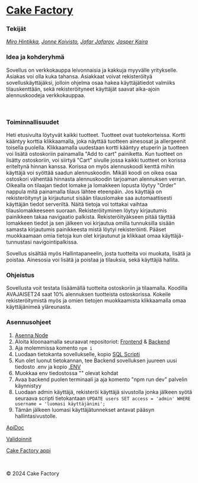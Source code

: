# <u>Cake Factory</u>

### Tekijät

*[Miro Hintikka](https://github.com/hinmiro), [Jonne Koivisto](https://github.com/jonnekoi), [Jafar Jafarov](https://github.com/Jafestro/), [Jasper Kaira](https://github.com/japuter)*

### Idea ja kohderyhmä

Sovellus on verkkokauppa leivonnaisia ja kakkuja myyvälle yritykselle. Asiakas voi olla kuka tahansa. Asiakkaat voivat
rekisteröityä sovelluskäyttäjäksi, jolloin ohjelma osaa hakea käyttäjätiedot valmiiks tilauskenttään, sekä rekisteröityneet
käyttäjät saavat aika-ajoin alennuskoodeja verkkokauppaa.

<br/>

### Toiminnallisuudet

Heti etusivulta löytyvät kaikki tuotteet. Tuotteet ovat tuotekorteissa. Kortti kääntyy korttia klikkaamalla, joka
näyttää tuotteen ainesosat ja allergeenit toisella puolella. Klikkaamalla uudestaan kortti kääntyy etuperin ja tuotteen
voi lisätä ostoskoriin painamalla "Add to cart" painiketta. Kun tuotteet on lisätty ostoskoriin, voi siirtyä "Cart"
sivulle jossa kaikki tuotteet on korissa eriteltynä hinnan kanssa. Korissa on myös alennuskoodi kenttä mihin käyttäjä
voi syöttää saadun alennuskoodin. Mikäli koodi on oikea osaa ostoskori vähentää hinnasta alennuskoodin tarjoaman alennuksen
verran. Oikealla on tilaajan tiedot lomake ja lomakkeen lopusta löytyy "Order" nappula mitä painamalla tilaus lähtee eteenpäin.
Jos käyttäjä on rekisteröitynyt ja kirjautunut sisään tilauslomake saa automaattisesti käyttäjän tiedot serveriltä. Näitä
tietoja voi tottakai vaihtaa tilauslomakkeeseen suoraan. Rekisteröityminen löytyy kirjautumis painikkeen takaa navigaatio palkista.
Rekisteröityäkseen pitää täyttää lomakkeen tiedot ja sen jälkeen voi kirjautua omilla tunnuksilla sisään samasta kirjautumis
painikkeesta mistä löytyi rekisteröinti. Pääset muokkaamaan omia tietoja kun olet kirjautunut ja klikkaat omaa käyttäjä-
tunnustasi navigointipalkissa.

Sovellus sisältää myös Hallintapaneelin, josta tuotteita voi muokata, lisätä ja poistaa. Ainesosia voi lisätä ja poistaa
ja tilauksia, sekä käyttäjiä hallita.

### Ohjeistus

Sovellusta voit testata lisäämällä tuotteita ostoskoriin ja tilaamalla. Koodilla AVAJAISET24 saat 10% alennuksen tuotteista
ostoskorissa. Kokeile rekisteröitymistä myös ja omien tietojen muokkaamista klikkaamalla omaa käyttäjänimeä yläreunasta.

### Asennusohjeet

1. [Asenna Node](https://nodejs.org/en/learn/getting-started/how-to-install-nodejs)
2. Aloita kloonaamalla seuraavat repositoriot: [Frontend](https://github.com/jonnekoi/Cake-Factory) & [Backend](https://github.com/hinmiro/CakeFactoryBackend)
3. Aja molemmissa komento ```npm i```
4. Luodaan tietokanta sovellukselle, kopio [SQL Scripti](https://github.com/jonnekoi/Cake-Factory/blob/main/scripti.sql)
5. Kun olet luonut tietokannan, tee Backend sovelluksen juureen uusi tiedosto .env ja kopio [.ENV](https://github.com/jonnekoi/Cake-Factory/blob/main/envtiedosto.md)
6. Muokkaa env tiedostossa "" olevat kohdat
7. Avaa backend puolen terminaali ja aja komento "npm run dev" palvelin käynnistyy
8. Luodaan admin käyttäjä, rekisteröi käyttäjä sivustolla jonka jälkeen syötä seuraava scripti tietokantaan ```UPDATE users SET access = 'admin' WHERE username = 'luomasi käyttäjänimi';```
9. Tämän jälkeen luomasi käyttäjätunnekset antavat pääsyn hallintasivustolle.

[ApiDoc](http://10.120.32.97/)

[Validoinnit](https://users.metropolia.fi/~mirohi/WebOhjelmointi/cakefactory/validation/Validations.html)

[Cake Factory appi]()

<br/>

&copy; 2024 Cake Factory
